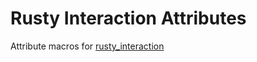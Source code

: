 # Rusty Interaction Attributes
Attribute macros for [rusty_interaction](https://github.com/hugopilot/rusty-interaction)

